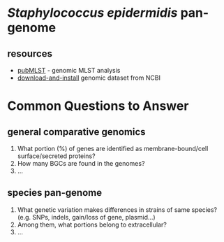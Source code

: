# _Staphylococcus epidermidis_ pan-genome
## resources
* [pubMLST](https://pubmlst.org/multilocus-sequence-typing) - genomic MLST analysis
* [download-and-install](https://www.ncbi.nlm.nih.gov/datasets/docs/v2/command-line-tools/download-and-install/) genomic dataset from NCBI

# Common Questions to Answer
## general comparative genomics
1. What portion (%) of genes are identified as membrane-bound/cell surface/secreted proteins?
2. How many BGCs are found in the genomes?
3. ... 
## species pan-genome
1. What genetic variation makes differences in strains of same species? (e.g. SNPs, indels, gain/loss of gene, plasmid...)
2. Among them, what portions belong to extracellular?
3. ...
